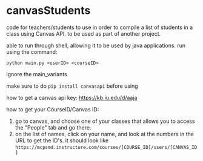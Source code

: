 # canvasStudents
code for teachers/students to use in order to compile a list of students in a class using Canvas API. to be used as part of another project.

able to run through shell, allowing it to be used by java applications. run using the command: 

```python main.py <userID> <courseID>```

ignore the main_variants

make sure to do  ```pip install canvasapi``` before using

how to get a canvas api key: https://kb.iu.edu/d/aaja

how to get your CourseID/Canvas ID:
 1. go to canvas, and choose one of your classes that allows you to access the "People" tab and go there.
 2. on the list of names, click on your name, and look at the numbers in the URL to get the ID's. it should look like
    ```https://mcpsmd.instructure.com/courses/[COURSE_ID]/users/[CANVAS_ID]```
